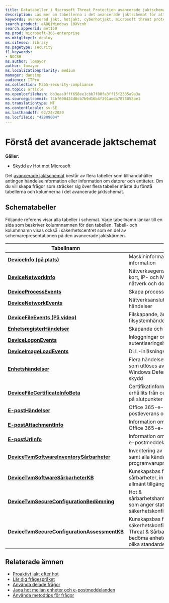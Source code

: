 ```yaml
---
title: Datatabeller i Microsoft Threat Protection avancerade jaktschema
description: Läs mer om tabellerna i det avancerade jaktschemat för att förstå de data du kan köra hotjaktsfrågor på
keywords: avancerad jakt, hotjakt, cyberhotjakt, microsoft threat protection, microsoft 365, mtp, m365, search, query, telemetri, schemareferens, kusto, tabell, data
search.product: eADQiWindows 10XVcnh
search.appverid: met150
ms.prod: microsoft-365-enterprise
ms.mktglfcycl: deploy
ms.sitesec: library
ms.pagetype: security
f1.keywords:
- NOCSH
ms.author: lomayor
author: lomayor
ms.localizationpriority: medium
manager: dansimp
audience: ITPro
ms.collection: M365-security-compliance
ms.topic: article
ms.openlocfilehash: bb3eae9fff658ee1cbb7f80fa3ff15f2335a9a3a
ms.sourcegitcommit: 74bf600424d0cb7b9d16b4f391aeda7875058be1
ms.translationtype: MT
ms.contentlocale: sv-SE
ms.lasthandoff: 02/24/2020
ms.locfileid: "42809004"
---
```

# <a name="understand-the-advanced-hunting-schema"></a>Förstå det avancerade jaktschemat

**Gäller:**
- Skydd av Hot mot Microsoft



Det [avancerade jaktschemat](advanced-hunting-overview.md) består av flera tabeller som tillhandahåller antingen händelseinformation eller information om datorer och entiteter. Om du vill skapa frågor som sträcker sig över flera tabeller måste du förstå tabellerna och kolumnerna i det avancerade jaktschemat.

## <a name="schema-tables"></a>Schematabeller

Följande referens visar alla tabeller i schemat. Varje tabellnamn länkar till en sida som beskriver kolumnnamnen för den tabellen. Tabell- och kolumnnamn visas också i säkerhetscentret som en del av schemarepresentationen på den avancerade jaktskärmen.

| Tabellnamn | Beskrivning |
|------------|-------------|
| **[DeviceInfo (på plats)](advanced-hunting-deviceinfo-table.md)** | Maskininformation, inklusive OS-information |
| **[DeviceNetworkInfo](advanced-hunting-devicenetworkinfo-table.md)** | Nätverksegenskaper för datorer, inklusive kort, IP- och MAC-adresser, samt anslutna nätverk och domäner |
| **[DeviceProcessEvents](advanced-hunting-deviceprocessevents-table.md)** | Skapa processer och relaterade händelser |
| **[DeviceNetworkEvents](advanced-hunting-devicenetworkevents-table.md)** | Nätverksanslutning och relaterade händelser |
| **[DeviceFileEvents (På video)](advanced-hunting-devicefileevents-table.md)** | Filskapande, ändring och andra filsystemhändelser |
| **[EnhetsregisterHändelser](advanced-hunting-deviceregistryevents-table.md)** | Skapande och ändring av registerposter |
| **[DeviceLogonEvents](advanced-hunting-devicelogonevents-table.md)** | Inloggningar och andra autentiseringshändelser |
| **[DeviceImageLoadEvents](advanced-hunting-deviceimageloadevents-table.md)** | DLL-inläsningshändelser |
| **[Enhetshändelser](advanced-hunting-deviceevents-table.md)** | Flera händelsetyper, inklusive händelser som utlöses av säkerhetskontroller som Windows Defender Antivirus och utnyttja skydd |
| **[DeviceFileCertificateInfoBeta](advanced-hunting-devicefilecertificateinfobeta-table.md)** | Certifikatinformation om signerade filer som erhållits från certifikatverifieringshändelser på slutpunkter |
| **[E-postHändelser](advanced-hunting-emailevents-table.md)** | Office 365-e-posthändelser, inklusive e-postleverans och blockering av händelser |
| **[E-postAttachmentInfo](advanced-hunting-emailattachmentinfo-table.md)** | Information om filer som är kopplade till Office 365-e-postmeddelanden |
| **[E-postUrlInfo](advanced-hunting-emailurlinfo-table.md)** | Information om webbadresser i Office 365-e-postmeddelanden |
| **[DeviceTvmSoftwareInventorySårbarheter](advanced-hunting-tvm-softwareinventory-table.md)** | Inventering av programvara på enheter samt alla kända sårbarheter i dessa programvaruprodukter |
| **[DeviceTvmSoftwareSårbarheterKB](advanced-hunting-tvm-softwarevulnerability-table.md)** | Kunskapsbas för offentligt avslöjade sårbarheter, inklusive om exploaterar kod är allmänt tillgänglig |
| **[DeviceTvmSecureConfigurationBedömning](advanced-hunting-tvm-configassessment-table.md)** | Hot & sårbarhetshanteringsbedömningshändelser, som anger status för olika säkerhetskonfigurationer på enheter |
| **[DeviceTvmSecureConfigurationAssessmentKB](advanced-hunting-tvm-secureconfigkb-table.md)** | Kunskapsbas för olika säkerhetskonfigurationer som används av Threat & Sårbarhetshantering för att bedöma enheter. omfattar kartläggningar till olika standarder och riktmärken  |

## <a name="related-topics"></a>Relaterade ämnen
- [Proaktivt jakt efter hot](advanced-hunting-overview.md)
- [Lär dig frågespråket](advanced-hunting-query-language.md)
- [Använda delade frågor](advanced-hunting-shared-queries.md)
- [Jaga hot mellan enheter och e-postmeddelanden](advanced-hunting-query-emails-devices.md)
- [Använda metodtips för frågor](advanced-hunting-best-practices.md)
